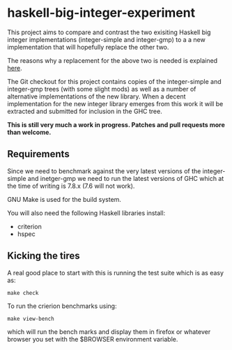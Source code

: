 # haskell-big-integer-experiment

This project aims to compare and contrast the two exisiting Haskell big
integer implementations (integer-simple and integer-gmp) to a a new
implementation that will hopefully replace the other two.

The reasons why a replacement for the above two is needed is explained
[here][reason].

The Git checkout for this project contains copies of the integer-simple and
integer-gmp trees (with some slight mods) as well as a number of alternative
implementations of the new library. When a decent implementation for the new
integer library emerges from this work it will be extracted and submitted for
inclusion in the GHC tree.

__This is still very much a work in progress. Patches and pull requests more
than welcome.__

## Requirements

Since we need to benchmark against the very latest versions of the integer-simple
and inetger-gmp we need to run the latest versions of GHC which at the time of
writing is 7.8.x (7.6 will not work).

GNU Make is used for the build system.

You will also need the following Haskell libraries install:

* criterion
* hspec


## Kicking the tires

A real good place to start with this is running the test suite which is as
easy as:

	make check

To run the crierion benchmarks  using:

    make view-bench

which will run the bench marks and display them in firefox or whatever browser
you set with the $BROWSER environment variable.



[reason]: http://www.mega-nerd.com/erikd/Blog/CodeHacking/Haskell/integer_pt1.html
